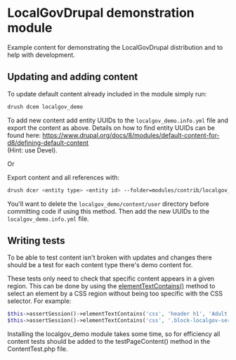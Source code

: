 # LocalGovDrupal demonstration module

Example content for demonstrating the LocalGovDrupal distribution and to help
with development.

## Updating and adding content

To update default content already included in the module simply run:

```bash
drush dcem localgov_demo
```

To add new content add entity UUIDs to the `localgov_demo.info.yml` file and
export the content as above. Details on how to find entity UUIDs can be found
here:
<https://www.drupal.org/docs/8/modules/default-content-for-d8/defining-default-content> \
(Hint: use Devel).

Or

Export content and all references with:

```bash
drush dcer <entity type> <entity id> --folder=modules/contrib/localgov_demo/content/
```

You'll want to delete the `localgov_demo/content/user` directory before
committing code if using this method. Then add the new UUIDs to the
`localgov_demo.info.yml` file.

## Writing tests

To be able to test content isn't broken with updates and changes there should
be a test for each content type there's demo content for.

These tests only need to check that specific content appears in a given region.
This can be done by using the [elementTextContains()](https://api.drupal.org/api/drupal/vendor%21behat%21mink%21src%21WebAssert.php/function/WebAssert%3A%3AelementTextContains/8.9.x)
method to select an element by a CSS region without being too specific with the
CSS selector. For example:

```php
$this->assertSession()->elementTextContains('css', 'header h1', 'Adult health and social care');
$this->assertSession()->elementTextContains('css', '.block-localgov-service-cta-block nav', 'Find out about meals on wheels');
```

Installing the localgov_demo module takes some time, so for efficiency all content
tests should be added to the testPageContent() method in the ContentTest.php file.

